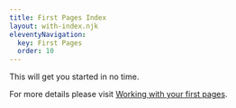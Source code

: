 ```yaml
---
title: First Pages Index
layout: with-index.njk
eleventyNavigation:
  key: First Pages
  order: 10
---
```


This will get you started in no time.

For more details please visit [Working with your first pages](./getting-started.md).

<script type="module">
  import './foo.js';
</script>
